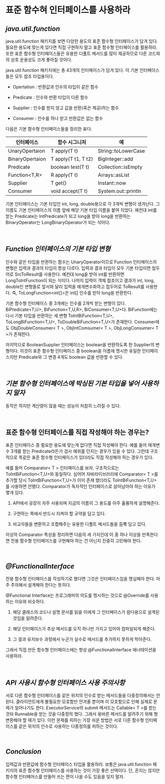 # 표준 함수혀 인터페이스를 사용하라

## _java.util.function_

java.util.function 패키지를 보면 다양한 용도의 표준 함수형 인터페이스가 담겨 있다. 필요한 용도에 맞는게 있다면 직접 구현하지 말고 표준 함수형 인터페이스를 활용하라. 또한 표준 함수형 인터페이스들은 유용한 디폴트 메서드를 많이 제공하므로 다른 코드와의 상호 운용성도 크게 좋아질 것이다.

java.util.function 패키지에는 총 43개의 인터페이스가 담겨 있다. 이 기본 인터페이스들은 모두 참조 타입용이다.

- Opertation : 반환값과 인수의 타입이 같은 함수

- Predicate : 인수와 반환 타입이 다른 함수

- Supplier : 인수를 받지 않고 값을 반환(혹은 제공)하는 함수

- Consumer : 인수를 하나 받고 반환값은 없는 함수

다음은 기본 함수형 인터페이스들을 정리한 표다.

| 인터페이스         | 함수 시그니처       | 예                  |
| ------------------ | ------------------- | ------------------- |
| UnaryOpertaion<T>  | T apply(T t)        | String::toLowerCase |
| BinaryOpertaion<T> | T apply(T t1, T t2) | BigInteger::add     |
| Predicate<T>       | boolean test(T t)   | Collection::isEmpty |
| Function<T,R>      | R apply(T t)        | Arrays::asList      |
| Supplier<T>        | T get()             | Instant::now        |
| Consumer<T>        | void accept(T t)    | System.out::println |

기본 인터페이스는 기본 타입인 int, long, double용으로 각 3개씩 변형이 생겨난다. 그 이름도 기본 인터페이스의 이름 앞에 해당 기본 타입 이름을 붙여 지었다. 예컨대 int를 받는 Predicate는 IntPredicate가 되고 long을 받아 long을 반환하는 BinaryOperator는 LongBinaryOperator가 되는 식이다.

<br>

## _Function 인터페이스의 기본 타입 변형_

인수와 같은 타입을 반환하는 함수는 UnaryOperator이므로 Function 인터페이스의 변형은 입력과 결과의 타입이 항상 다르다. 입력과 결과 타입이 모두 기본 타입이면 접두어로 SrcToResult를 사용한다. 예컨대 long을 받아 int를 반환하면 LongToIntFunction이 되는 식이다. 나머지 입력이 객체 참조이고 결과가 int, long, double인 변형들로 앞서와 달리 입력을 매개변수화하고 접두어로 ToResult를 사용한다. 즉, ToLongFunction<int[]>은 int[] 인수를 받아 long을 반환한다.

기본 함수형 인터페이스 중 3개에는 인수를 2개씩 받는 변형이 있다. BiPredicate<T,U>, BiFunction<T,U,R>, BiConsumer<T,U>다. BiFunction에는 다시 기본 타입을 반환하는 세 변형 ToIntBiFunction<T,U>, ToLongBiFunction<T,U>, ToDoubleBiFunction<T,U>가 존재한다. Consumer에도 ObjDoubleConsumer< T >, ObjIntComsumer< T >, ObjLongConsumer< T >가 존재한다.

마지막으로 BooleanSupplier 인터페이스는 boolean을 반환하도록 한 Supplier의 변형이다. 이것이 표준 함수형 인터페이스 중 boolean을 이름에 명시한 유일한 인터페이스지만 Predicate와 그 변경 4개도 boolean 값을 반환할 수 있다.

<br>

## _기본 함수형 인터페이스에 박싱된 기본 타입을 넣어 사용하지 말자_

동작은 하지만 계산량이 많을 때는 성능이 처참히 느려질 수 있다.

<br>

## 표준 함수형 인터페이스를 직접 작성해야 하는 경우는?

표준 인터페이스 중 필요한 용도에 맞는게 없다면 직접 작성해야 한다. 예를 들어 매개변수 3개를 받는 Predicate라든가 검사 예외를 던지는 경우가 있을 수 있다. 그런데 구조적으로 똑같은 표준 함수형 인터페이스가 있더라도 직접 작성해야 하는 경우가 있다.

예를 들어 Comparator< T > 인터페이스를 보자. 구조적으로는 ToIntBiFunction<T,U>와 동일하다. 심어어 자바라이브러리에 Comparator< T >를 추가할 당시 ToIntBiFunction<T,U>가 이미 존재 했더라도 ToIntBiFunction<T,U>를 사용하면 안됐다. Comparator가 독자적인 인터페이스로 살아남아야 하는 이유가 몇개 있다.

1. API에서 굉장히 자주 사용되며 지금의 이름이 그 용도를 아주 휼륭하게 설명해준다.

2. 구현하는 쪽에서 반드시 지켜야 할 규약을 담고 있다.

3. 비교자들을 변환하고 조합해주는 유용한 디폴트 메서드들을 듬뿍 담고 있다.

이상의 Comparator 특성을 정리하면 다음의 세 가지인데 이 중 하나 이상을 만족한다면 전용 함수형 인터페이스를 구현해야 하는 건 아닌지 진중히 고민해야 한다.

<br>

## _@FunctionalInterface_

전용 함수형 인터페이스를 작성하기로 했다면 그것은 인터페이스임을 명심해야 한다. 아주 주의해서 설계해야 한다는 뜻히다.

@Functional Interface는 프로그래머의 의도를 명시하는 것으로 @Override를 사용하는 이유와 비슷하다.

1. 해당 클래스의 코드나 설명 문서를 읽을 이에게 그 인터페이스가 람다용으로 설계된 것임을 알려준다.

2. 해당 인터페이스가 추상 메서드를 오직 하나만 가지고 있어야 컴파일되게 해준다.

3. 그 결과 유지보수 과정에서 누군가 실수로 메서드를 추가하지 못하게 막아준다.

그래서 직접 만든 함수형 인터페이스에는 항상 @FunctionalInterface 애너테이션을 사용하라.

<br>

## _API 사용시 함수형 인터페이스 사용 주의사항_

서로 다른 함수형 인터페이스를 같은 위치의 인수로 받는 메서드들을 다중정의해서는 안된다. 클라이언트에게 불필요한 모호함만 안겨줄 뿐이며 이 모호함으로 인해 실제로 문제가 일어나기도 한다. ExecutorService의 submit 메서드는 Callable< T >를 받는 것돠 Runnable을 받는 것을 다중정의 했다. 그래서 용바른 메서드를 알려주기 위해 형변환해야 할 때가 있다. 이런 문제를 피하는 가장 쉬운 방법은 서로 다른 함수형 인터페이스를 같은 위치의 인수로 사용하는 다중정의를 피하는 것이다.

<br>

## _Conclusion_

입력값과 반환값에 함수형 인터페이스 타입을 활용하라. 보통은 java.util.function 패키지의 표준 함수형 인터페이스를 사용하는 것이 가장 좋은 선택이다. 단, 흔지는 않지만 함수형 인터페어스를 만들어 쓰는 편이 나을 수도 있음을 잊지 말자.
